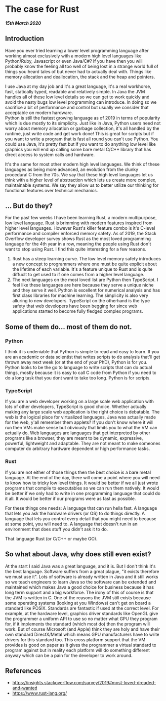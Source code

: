 # The case for Rust
##### 15th March 2020

## Introduction
Have you ever tried learning a lower level programming language after working almost exclusively with a modern high level languages like Python/Ruby, Javascript or even Java/C#?
If you have then you will probably know the feeling all too well of being lost in a strange world full of things you heard tales of but never had to actually deal with.  Things like memory allocation and deallocation, the stack and the heap and pointers.

I use Java at my day job and it's a great language, it's a real workhorse, fast, statically typed, readable and relatively simple. In Java the JVM handles all of these low level details so we can get to work quickly and avoid the nasty bugs low level programming can introduce.  In doing so we sacrifice a bit of performance and control but usually we consider that acceptable on modern hardware.  
Python is still the fastest growing language as of 2019 in terms of popularity which is due mostly to its simplicity.  Just like in Java, Python users need not worry about memory allocation or garbage collection, it's all handled by the runtime, just write code and get work done!
This is great for scripts but if you want to write a program that is fast all round you can't use Python.
You could use Java, it's pretty fast but if you want to do anything low level like graphics you will end up calling some bare metal C/C++ library that has direct access to system calls and hardware.

It's the same for most other modern high level languages. 
We think of these languages as being more advanced, an evolution from the clunky procedural C from the 70s.  We say that these high level languages let us think with a higher level of abstraction which lets us create more complex, maintainable systems. We say they allow us to better utilize our thinking for functional features over technical mechanics.

## ... But do they?

For the past few weeks I have been learning Rust, a modern multipurpose, low level language. Rust is brimming with modern features inspired from higher level languages. However Rust's killer feature combo is it's C-level performance and compiler enforced memory safety.
As of 2019, the Stack Overflow developer survey shows Rust as the most loved programming language for the 4th year in a row, meaning the people using Rust don't want to stop using Rust.
I find this quite interesting for a few reasons.
1. Rust has a steep learning curve.  The low level memory safety introduces a new concept to programmers where one must be quite explicit about the lifetime of each variable. It's a feature unique to Rust and is quite diffuclt to get used to if one comes from a higher level language.
2. The next languages on the most loved list are Python then TypeScript. I feel like these languages are here because they serve a unique niche and they serve it well. 
Python is excellent for numerical analysis and has first class libraries for machine learning.  The simplicity is also very alluring to new developers.
TypeScript on the otherhand is the type safety that web developers have been begging for since web applications started to become fully fledged complex programs.

## Some of them do... most of them do not.

### Python
I think it is undeniable that Python is simple to read and easy to learn.
If you are an academic or data scientist that writes scripts to do analysis that'll get thrown away next week (or at the end of your PhD), Python is for you. Python looks to be the go to language to write scripts that can do actual things, mostly because it is easy to call C code from Python if you need to do a long task that you dont want to take too long. Python is for scripts.

### TypeScript
If you are a web developer working on a large scale web application with lots of other developers, TypeScript is good choice.  Whether actually making any large scale web application is the right choice is debatable.
The web is the logical place for virtualized languages, Java was actually made for the web, y'all remember them applets?  If you don't know where it will run then VMs make sense but obviously that limits you to what the VM can actually do. Web languages are languages that get interpreted by other programs like a browser, they are meant to be dynamic, expressive, powerful, lightweight and adaptable. They are not meant to make someones computer do arbitrary hardware dependent or high performance tasks.

### Rust
If you are not either of those things then the best choice is a bare metal language.
At the end of the day, there will come a point where you will need to know how to tricky low level things.
It would be better if we all just wrote programs that compile to executables so we can run them natively.
It would be better if we only had to write in one programming language that could do it all.
It would be better if our programs were as fast as possible.

For these things one needs:
A language that can run hella fast.
A language that lets you ask the hardware drivers (or OS) to do things directly.
A language that lets you control every detail that you might need to because at some point, you will need to.
A language that doesn't run in an environment that does stuff you didn't ask it to do.

That language Rust (or C/C++ or maybe GO).

## So what about Java, why does still even exist?
At the start I said Java was a great language, and it is.  But I don't think it's the best language.
Software suffers from a great plague, "it exists therefore we must use it".
Lots of software is already written in Java and it still works so we teach engineers to learn Java so the software can be extended and maintained which makes Java a good choice for business because it has long term support and a big workforce.  The irony of this of course is that the JVM is written in C.
One of the reasons the JVM still exists because some operating systems (looking at you Windows) can't get on board a standard like POSIX.
Standards are fantastic if used at the correct level. For example, at the hardware level, graphics driver standards like OpenGL give the programmer a uniform API to use so no matter what GPU they program for, if it implements the standard (which most do) then the program will work.  But of course Microsoft (and Apple) think they are holy and have their own standard DirectX/Metal which means GPU manufacturers have to write drivers for this standard too.
This cross platform support that the VM provides is good on paper as it gives the programmer a virtual standard to program against but in reality each platform will do something different anyway which can be a pain for the developer to work around.

## References
- https://insights.stackoverflow.com/survey/2019#most-loved-dreaded-and-wanted
- https://www.rust-lang.org/